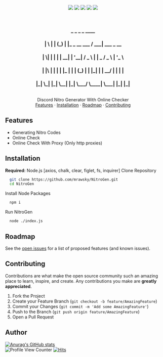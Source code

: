 <p align="center">
<img src=https://img.shields.io/github/stars/mrawsky/NitroGen?style=?style=for-the-badge&color=blue />
<img src=https://img.shields.io/github/forks/mrawsky/NitroGen?style=?style=for-the-badge&color=blue />
<img src=https://img.shields.io/github/issues/mrawsky/NitroGen?style=?style=for-the-badge&color=blue />
<img src=https://img.shields.io/github/issues-pr/mrawsky/NitroGen?style=?style=for-the-badge&color=blue />
<img src=https://img.shields.io/github/downloads/mrawsky/NitroGen/total?style=?style=for-the-badge&color=blue />
<p>
<br />

<div align="center">
  <h3 align="center">  _   _   _   _                     ____</h3>
  <h3 align="center"> | \ | | (_) | |_   _ __    ___    / ___|   ___   _ __  </h3>
  <h3 align="center"> |  \| | | | | __| | '__|  / _ \  | |  _   / _ \ | '_ \ </h3>
  <h3 align="center"> | |\  | | | | |_  | |    | (_) | | |_| | |  __/ | | | |</h3>
  <h3 align="center"> |_| \_| |_|  \__| |_|     \___/   \____|  \___| |_| |_|</h3>
  <p align="center">
    <br />
    Discord Nitro Generator With Online Checker
    <br />
    <a href="#Features">Features</a>
    ·
    <a href="#Installation">Installation</a>
    ·
    <a href="#Roadmap">Roadmap</a>
    ·
    <a href="#Contributing">Contributing</a>
  </p>
</div>

## Features

- Generating Nitro Codes
- Online Check
- Online Check With Proxy (Only http proxies)

## Installation

**Required:** Node.js [axios, chalk, clear, figlet, fs, inquirer]
Clone Repository

```bash
  git clone https://github.com/mrawsky/NitroGen.git
  cd NitroGen
```

Install Node Packages

```bash
  npm i
```

Run NitroGen

```bash
  node ./index.js
```

## Roadmap

See the <a href="https://github.com/mrawsky/NitroGen/issues">open issues</a> for a list of proposed features (and known issues).

## Contributing

Contributions are what make the open source community such an amazing place to learn, inspire, and create. Any contributions you make are **greatly appreciated**.
1. Fork the Project
2. Create your Feature Branch (`git checkout -b feature/AmazingFeature`)
3. Commit your Changes (`git commit -m 'Add some AmazingFeature'`)
4. Push to the Branch (`git push origin feature/AmazingFeature`)
5. Open a Pull Request

## Author

[![Anurag's GitHub stats](https://github-readme-stats.vercel.app/api?username=mrawsky)](https://github.com/anuraghazra/github-readme-stats)
<br/>
![Profile View Counter](https://komarev.com/ghpvc/?username=mrawsky)
[![Hits](https://hits.seeyoufarm.com/api/count/incr/badge.svg?url=https%3A%2F%2Fgithub.com%2Fmrawsky%2FNitroGen&count_bg=%230879BA&title_bg=%234E4E4E&icon=&icon_color=%23E7E7E7&title=hits&edge_flat=true)](https://hits.seeyoufarm.com)